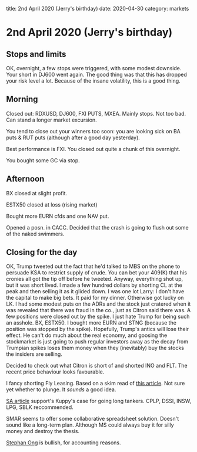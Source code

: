 title: 2nd April 2020 \(Jerry's birthday\)
date: 2020-04-30
category: markets

# 2nd April 2020 \(Jerry's birthday\)

## Stops and limits

OK, overnight, a few stops were triggered, with some modest downside. Your short in DJ600 went again. The good thing was that this has dropped your risk level a lot. Because of the insane volatility, this is a good thing.

## Morning

Closed out: RDXUSD, DJ600, FXI PUTS, MXEA. Mainly stops. Not too bad. Can stand a longer market excursion.

You tend to close out your winners too soon: you are looking sick on BA puts & RUT puts \(although after a good day yesterday\).

Best performance is FXI. You closed out quite a chunk of this overnight.

You bought some GC via stop.

## Afternoon

BX closed at slight profit.

ESTX50 closed at loss \(rising market\)

Bought more EURN cfds and one NAV put.

Opened a posn. in CACC. Decided that the crash is going to flush out some of the naked swimmers.

## Closing for the day

OK, Trump tweeted out the fact that he'd talked to MBS on the phone to persuade KSA to restrict supply of crude. You can bet your 409\(K\) that his cronies all got the tip off before he tweeted. Anyway, everything shot up, but it was short lived. I made a few hundred dollars by shorting CL at the peak and then selling it as it glided down. I was one lot Larry: I don't have the capital to make big bets. It paid for my dinner. Otherwise got lucky on LK. I had some modest puts on the ADRs and the stock just cratered when it was revealed that there was fraud in the co., just as Citron said there was. A few positions were closed out by the spike. I just hate Trump for being such an asshole. BX, ESTX50. I bought more EURN and STNG \(because the position was stopped by the spike\). Hopefully, Trump's antics will lose their effect. He can't do much about the real economy, and goosing the stockmarket is just going to push regular investors away as the decay from Trumpian spikes loses them money when they \(inevitably\) buy the stocks the insiders are selling.

Decided to check out what Citron is short of and shorted INO and FLT. The recent price behaviour looks favourable.

I fancy shorting Fly Leasing. Based on a skim read of [this article](https://seekingalpha.com/article/4335617-fly-leasing-is-vulnerable-to-effects-from-coronavirus?utm_medium=email&utm_source=seeking_alpha&mail_subject=gold-panda-fly-leasing-is-vulnerable-to-the-effects-from-the-coronavirus&utm_campaign=rta-author-article&utm_content=link-0). Not sure yet whether to plunge. It _sounds_ a good idea.

[SA article](https://seekingalpha.com/article/4335607-global-shipping-tankers-winning-uncertainty-abounds) support's Kuppy's case for going long tankers. CPLP, DSSI, INSW, LPG, SBLK reccommended.

SMAR seems to offer some collaborative spreadsheet solution. Doesn't sound like a long-term plan. Although MS could always buy it for silly money and destroy the thesis.

[Stephan Ong](https://seekingalpha.com/author/stefan-ong#regular_articles) is bullish, for accounting reasons.

